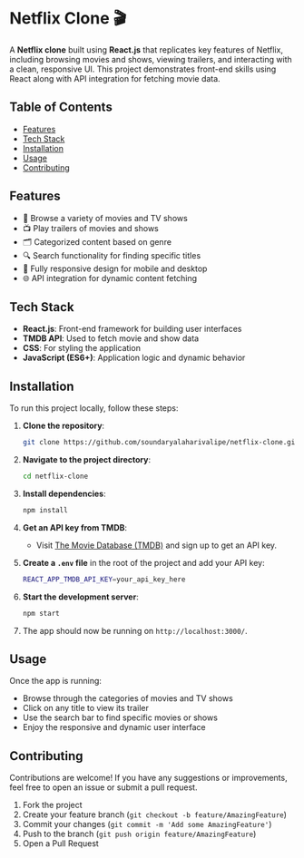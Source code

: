 # Netflix Clone 🎬

A **Netflix clone** built using **React.js** that replicates key features of Netflix, including browsing movies and shows, viewing trailers, and interacting with a clean, responsive UI. This project demonstrates front-end skills using React along with API integration for fetching movie data.

## Table of Contents

- [Features](#features)
- [Tech Stack](#tech-stack)
- [Installation](#installation)
- [Usage](#usage)
- [Contributing](#contributing)

## Features

- 🎥 Browse a variety of movies and TV shows
- 📺 Play trailers of movies and shows
- 🗂️ Categorized content based on genre
- 🔍 Search functionality for finding specific titles
- 📱 Fully responsive design for mobile and desktop
- 🌐 API integration for dynamic content fetching

## Tech Stack

- **React.js**: Front-end framework for building user interfaces
- **TMDB API**: Used to fetch movie and show data
- **CSS**: For styling the application
- **JavaScript (ES6+)**: Application logic and dynamic behavior

## Installation

To run this project locally, follow these steps:

1. **Clone the repository**:
    ```bash
    git clone https://github.com/soundaryalaharivalipe/netflix-clone.git
    ```

2. **Navigate to the project directory**:
    ```bash
    cd netflix-clone
    ```

3. **Install dependencies**:
    ```bash
    npm install
    ```

4. **Get an API key from TMDB**:
    - Visit [The Movie Database (TMDB)](https://www.themoviedb.org/) and sign up to get an API key.

5. **Create a `.env` file** in the root of the project and add your API key:
    ```bash
    REACT_APP_TMDB_API_KEY=your_api_key_here
    ```

6. **Start the development server**:
    ```bash
    npm start
    ```

7. The app should now be running on `http://localhost:3000/`.

## Usage

Once the app is running:

- Browse through the categories of movies and TV shows
- Click on any title to view its trailer
- Use the search bar to find specific movies or shows
- Enjoy the responsive and dynamic user interface

## Contributing
Contributions are welcome! If you have any suggestions or improvements, feel free to open an issue or submit a pull request.

1. Fork the project
2. Create your feature branch (`git checkout -b feature/AmazingFeature`)
3. Commit your changes (`git commit -m 'Add some AmazingFeature'`)
4. Push to the branch (`git push origin feature/AmazingFeature`)
5. Open a Pull Request

